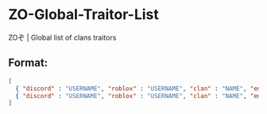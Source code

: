 # ZO-Global-Traitor-List
ZOぞ | Global list of clans traitors

## Format:
```json
[
  { "discord" : "USERNAME", "roblox" : "USERNAME", "clan" : "NAME", "emperor" : "NAME" },
  { "discord" : "USERNAME", "roblox" : "USERNAME", "clan" : "NAME", "emperor" : "NAME" }
]
```
